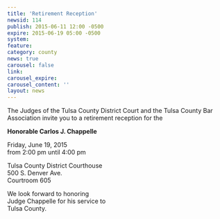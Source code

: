 ```yaml
---
title: 'Retirement Reception'
newsid: 114
publish: 2015-06-11 12:00 -0500
expire: 2015-06-19 05:00 -0500
system: 
feature: 
category: county
news: true
carousel: false
link: 
carousel_expire: 
carousel_content: ''
layout: news
---
```

<p>The Judges of the Tulsa County 
District Court and the Tulsa County
Bar Association invite you to a 
retirement reception for the</p>
<p><strong>Honorable Carlos J. Chappelle</strong></p>
<p>Friday, June 19, 2015<br>
from 2:00 pm until 4:00 pm </p>
<p>Tulsa County District Courthouse<br>
500 S. Denver Ave.<br>
Courtroom 605</p>
<p>We look forward to honoring <br>
Judge Chappelle for his service to <br>
Tulsa County.</p>